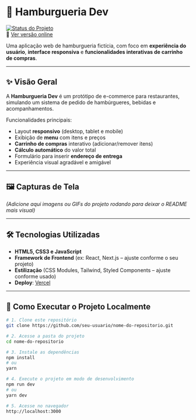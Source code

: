 # 🍔 Hamburgueria Dev  

[![Status do Projeto](https://img.shields.io/badge/status-desenvolvido-brightgreen)](#)  
🔗 [Ver versão online](https://projeto-hamburgueria-dev-beta.vercel.app/)  

Uma aplicação web de hamburgueria fictícia, com foco em **experiência do usuário**, **interface responsiva** e **funcionalidades interativas de carrinho de compras**.  

---

## ✨ Visão Geral

A **Hamburgueria Dev** é um protótipo de e-commerce para restaurantes, simulando um sistema de pedido de hambúrgueres, bebidas e acompanhamentos.  

Funcionalidades principais:
- Layout **responsivo** (desktop, tablet e mobile)  
- Exibição de **menu** com itens e preços  
- **Carrinho de compras** interativo (adicionar/remover itens)  
- **Cálculo automático** do valor total  
- Formulário para inserir **endereço de entrega**  
- Experiência visual agradável e amigável  

---

## 🖼️ Capturas de Tela

*(Adicione aqui imagens ou GIFs do projeto rodando para deixar o README mais visual)*

---

## 🛠️ Tecnologias Utilizadas

- **HTML5, CSS3 e JavaScript**  
- **Framework de Frontend** (ex: React, Next.js – ajuste conforme o seu projeto)  
- **Estilização** (CSS Modules, Tailwind, Styled Components – ajuste conforme usado)  
- **Deploy**: [Vercel](https://vercel.com/)  

---

## 🚀 Como Executar o Projeto Localmente

```bash
# 1. Clone este repositório
git clone https://github.com/seu-usuario/nome-do-repositorio.git

# 2. Acesse a pasta do projeto
cd nome-do-repositorio

# 3. Instale as dependências
npm install
# ou
yarn

# 4. Execute o projeto em modo de desenvolvimento
npm run dev
# ou
yarn dev

# 5. Acesse no navegador
http://localhost:3000

